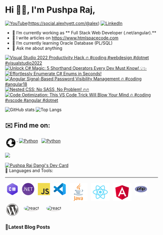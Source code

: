 # Hi 👋🏻, I'm Pushpa Raj,
[![YouTube](https://img.shields.io/youtube/channel/subscribers/UCm6lURZOeBVCZ5hJpqlUB-g?style=social)](https://youtube.com/@codewithpushpa)(https://social.alexhyett.com/@alex)
 [![LinkedIn](https://img.shields.io/badge/LinkedIn-%230077B5.svg?logo=linkedin&logoColor=white)](https://linkedin.com/in/alexhyett)


- 🔭 I’m currently working as ** Full Stack Web Developer (.net/angular).**
- 📝 I write articles on <a href="https://www.htmlspacecode.com/">https://www.htmlspacecode.com</a>
- 🌱 I’m currently learning Oracle Database (PL/SQL)
- 💬 Ask me about anything

<!-- BEGIN YOUTUBE-CARDS -->
[![Visual Studio 2022 Productivity Hack 🔥 #coding #webdesign #dotnet #visualstudio2022](https://ytcards.demolab.com/?id=r9YAXgj8lbU&title=Visual+Studio+2022+Productivity+Hack+%F0%9F%94%A5+%23coding+%23webdesign+%23dotnet+%23visualstudio2022&lang=en&timestamp=1726755305&background_color=%230d1117&title_color=%23ffffff&stats_color=%23dedede&max_title_lines=1&width=250&border_radius=5 "Visual Studio 2022 Productivity Hack 🔥 #coding #webdesign #dotnet #visualstudio2022")](https://www.youtube.com/watch?v=r9YAXgj8lbU)
[![Unlock C# Magic: 5 Shorthand Operators Every Dev Must Know! 💡✨](https://ytcards.demolab.com/?id=BEseBKLsgA4&title=Unlock+C%23+Magic%3A+5+Shorthand+Operators+Every+Dev+Must+Know%21+%F0%9F%92%A1%E2%9C%A8&lang=en&timestamp=1723083694&background_color=%230d1117&title_color=%23ffffff&stats_color=%23dedede&max_title_lines=1&width=250&border_radius=5 "Unlock C# Magic: 5 Shorthand Operators Every Dev Must Know! 💡✨")](https://www.youtube.com/watch?v=BEseBKLsgA4)
[![Effortlessly Enumerate C# Enums in Seconds!](https://ytcards.demolab.com/?id=Bf4lvMsMhD0&title=Effortlessly+Enumerate+C%23+Enums+in+Seconds%21&lang=en&timestamp=1722870622&background_color=%230d1117&title_color=%23ffffff&stats_color=%23dedede&max_title_lines=1&width=250&border_radius=5 "Effortlessly Enumerate C# Enums in Seconds!")](https://www.youtube.com/watch?v=Bf4lvMsMhD0)
[![Angular Signal-Based Password Visibility Management 🔥 #coding #angular18](https://ytcards.demolab.com/?id=txbPfi1yKq0&title=Angular+Signal-Based+Password+Visibility+Management+%F0%9F%94%A5+%23coding+%23angular18&lang=en&timestamp=1722782199&background_color=%230d1117&title_color=%23ffffff&stats_color=%23dedede&max_title_lines=1&width=250&border_radius=5 "Angular Signal-Based Password Visibility Management 🔥 #coding #angular18")](https://www.youtube.com/watch?v=txbPfi1yKq0)
[![Nested CSS: No SASS, No Problem! 🔥🔥](https://ytcards.demolab.com/?id=88s6uWY06Hs&title=Nested+CSS%3A+No+SASS%2C+No+Problem%21+%F0%9F%94%A5%F0%9F%94%A5&lang=en&timestamp=1722737121&background_color=%230d1117&title_color=%23ffffff&stats_color=%23dedede&max_title_lines=1&width=250&border_radius=5 "Nested CSS: No SASS, No Problem! 🔥🔥")](https://www.youtube.com/watch?v=88s6uWY06Hs)
[![Code Optimization: This VS Code Trick Will Blow Your Mind 🔥 #coding #vscode #angular #dotnet](https://ytcards.demolab.com/?id=KOOFF0UnSAQ&title=Code+Optimization%3A+This+VS+Code+Trick+Will+Blow+Your+Mind+%F0%9F%94%A5+%23coding+%23vscode+%23angular+%23dotnet&lang=en&timestamp=1722180846&background_color=%230d1117&title_color=%23ffffff&stats_color=%23dedede&max_title_lines=1&width=250&border_radius=5 "Code Optimization: This VS Code Trick Will Blow Your Mind 🔥 #coding #vscode #angular #dotnet")](https://www.youtube.com/watch?v=KOOFF0UnSAQ)
<!-- END YOUTUBE-CARDS -->

<!-- ![](https://visitor-badge.laobi.icu/badge?page_id=pushpa-raj-dangi) -->

![GitHub stats](https://github-readme-stats.vercel.app/api?username=pushpa-raj-dangi&show_icons=true&theme=tokyonight)
![Top Langs](https://github-readme-stats.vercel.app/api/top-langs/?username=pushpa-raj-dangi&theme=tokyonight)

## ✉️ Find me on:

<p align="left">
 <a href="https://www.pushpadangi.com.np" target="_blank" rel="noopener noreferrer"> <img src="https://raw.githubusercontent.com/iconic/open-iconic/master/svg/globe.svg" alt="Python" height="30" style="vertical-align:top; margin:4px"> </a>
 <a href="https://www.linkedin.com/in/pushpa-raj-dangi/" target="_blank" rel="noopener noreferrer"> <img src="https://raw.githubusercontent.com/rahuldkjain/github-profile-readme-generator/master/src/images/icons/Social/linked-in-alt.svg" alt="Python" height="30" style="vertical-align:top; margin:4px"></a>
 <a href="mailto:dcpushparaj@gmail.com"> <img src="https://cdn.jsdelivr.net/npm/simple-icons@v3/icons/gmail.svg" alt="Python" height="30" style="vertical-align:top; margin:4px"></a>
  <a href="https://twitter.com/dev_dcpushpa"> <img src="https://raw.githubusercontent.com/rahuldkjain/github-profile-readme-generator/master/src/images/icons/Social/twitter.svg" alt="" height="30" style="vertical-align:top; margin:4px"></a>
</p>
<img 
height="0px"  src="https://camo.githubusercontent.com/61d647cf136e8b81720294531eedb797e4a1511fb2ad76796526865642ff76e7/68747470733a2f2f6d656469612e67697068792e636f6d2f6d656469612f5a56696b377042747539644e532f67697068792e676966"> 


<a href="https://app.daily.dev/pushpa"><img src="https://api.daily.dev/devcards/v2/MHSmiYn2tZCJDQD4wEgIc.png?type=default&r=c55" width="356" alt="Pushpa Raj Dangi's Dev Card"/></a><br />
🧰 Languages and Tools:
 <hr>
<p align="left">
<img src="https://raw.githubusercontent.com/github/explore/80688e429a7d4ef2fca1e82350fe8e3517d3494d/topics/csharp/csharp.png" alt=".net" height="40" style="vertical-align:top; margin:4px">
 <img src="https://raw.githubusercontent.com/github/explore/80688e429a7d4ef2fca1e82350fe8e3517d3494d/topics/dotnet/dotnet.png" alt="php" height="40" style="vertical-align:top; margin:4px">
 
<img src="https://raw.githubusercontent.com/github/explore/80688e429a7d4ef2fca1e82350fe8e3517d3494d/topics/javascript/javascript.png" alt="Javascript" height="40" style="vertical-align:top; margin:4px">
<img src="https://raw.githubusercontent.com/github/explore/80688e429a7d4ef2fca1e82350fe8e3517d3494d/topics/visual-studio-code/visual-studio-code.png" alt="VS Code" height="40" style="vertical-align:top; margin:4px">
  <img src="https://raw.githubusercontent.com/github/explore/80688e429a7d4ef2fca1e82350fe8e3517d3494d/topics/java/java.png" alt="java" height="60" style="vertical-align:top; margin:4px">
  <img src="https://raw.githubusercontent.com/github/explore/80688e429a7d4ef2fca1e82350fe8e3517d3494d/topics/react/react.png" alt="react" height="60" style="vertical-align:top; margin:4px">
 
 <img src="https://raw.githubusercontent.com/github/explore/80688e429a7d4ef2fca1e82350fe8e3517d3494d/topics/angular/angular.png" alt="angular" height="60" style="vertical-align:top; margin:4px">
 
 <img src="https://raw.githubusercontent.com/github/explore/80688e429a7d4ef2fca1e82350fe8e3517d3494d/topics/php/php.png" alt="php" height="40" style="vertical-align:top; margin:4px">
  <img src="https://raw.githubusercontent.com/github/explore/80688e429a7d4ef2fca1e82350fe8e3517d3494d/topics/wordpress/wordpress.png" alt="php" height="40" style="vertical-align:top; margin:4px">
  <img src="https://upload.wikimedia.org/wikipedia/commons/3/33/Figma-logo.svg" alt="react" height="60" style="vertical-align:top; box-shadow: 0px 1px 2px #bab0b0;
    border-radius: 50%;
    margin: 10px;">
  <img src="https://upload.wikimedia.org/wikipedia/commons/a/af/Adobe_Photoshop_CC_icon.svg" alt="react" height="60" style="vertical-align:top;box-shadow: 0px 1px 2px #bab0b0; border-radius: 50%;
    margin: 10px;">
 
  ### 📔Latest Blog Posts
 <!-- BLOG-POST-LIST:START -->
  <!-- BLOG-POST-LIST:END -->
 
</p>

